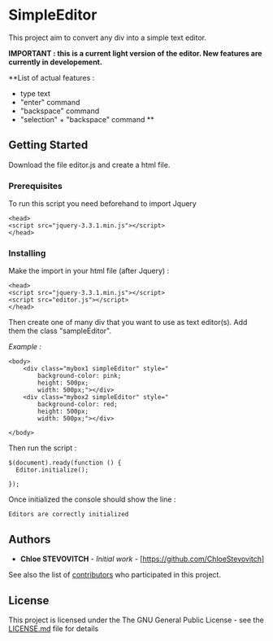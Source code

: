 # SimpleEditor


This project aim to convert any div into a simple text editor. 

**IMPORTANT : this is a current light version of the editor. New features are currently in developement.**

**List of actual features :
- type text
- "enter" command
- "backspace" command
- "selection" + "backspace" command
**


## Getting Started

Download the file editor.js and create a html file.

### Prerequisites

To run this script you need beforehand to import Jquery

```
<head>
<script src="jquery-3.3.1.min.js"></script>
</head>
```

### Installing


Make the import in your html file (after Jquery) : 
```
<head>
<script src="jquery-3.3.1.min.js"></script>
<script src="editor.js"></script>
</head>

```
Then create one of many div that you want to use as text editor(s). Add them the class "sampleEditor".

_Example :_
```
<body>
    <div class="mybox1 simpleEditor" style="
        background-color: pink;
        height: 500px;
        width: 500px;"></div>
    <div class="mybox2 simpleEditor" style="
        background-color: red;
        height: 500px;
        width: 500px;"></div>

</body>
```


Then run the script : 
```
$(document).ready(function () {
  Editor.initialize();

});
```

Once initialized the console should show the line :

```
Editors are correctly initialized
```


## Authors

* **Chloe STEVOVITCH** - *Initial work* - [https://github.com/ChloeStevovitch]

See also the list of [contributors](https://github.com/your/project/contributors) who participated in this project.

## License

This project is licensed under the The GNU General Public License - see the [LICENSE.md](LICENSE.md) file for details


